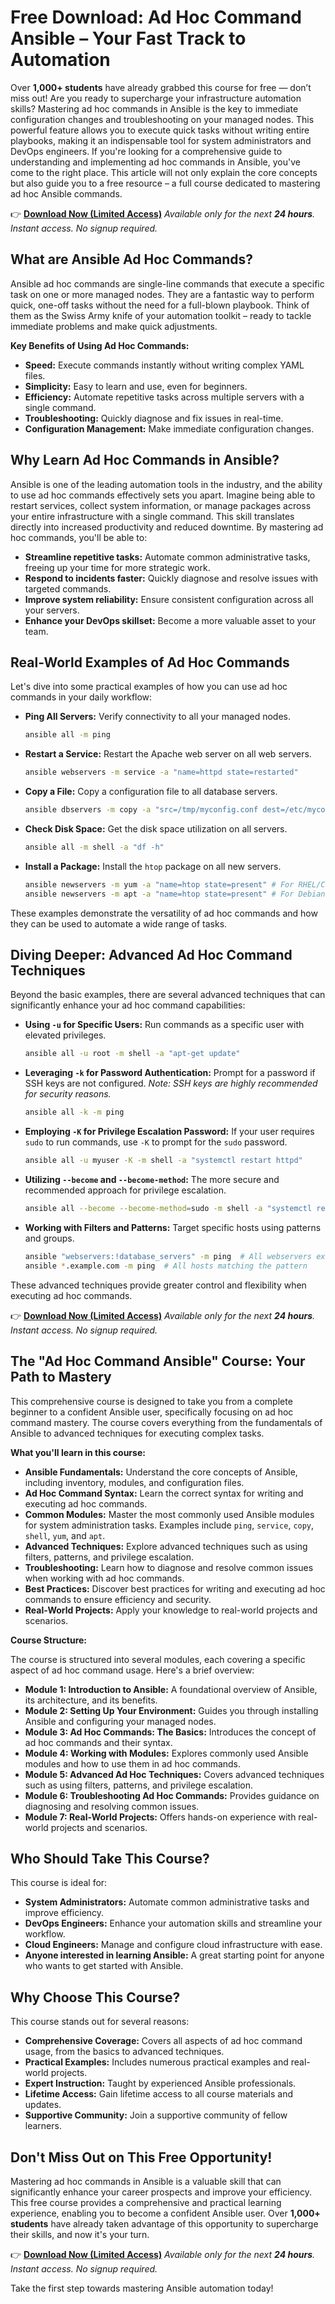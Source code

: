 # Free Download: Ad Hoc Command Ansible – Your Fast Track to Automation

Over **1,000+ students** have already grabbed this course for free — don’t miss out!
Are you ready to supercharge your infrastructure automation skills? Mastering ad hoc commands in Ansible is the key to immediate configuration changes and troubleshooting on your managed nodes. This powerful feature allows you to execute quick tasks without writing entire playbooks, making it an indispensable tool for system administrators and DevOps engineers.  If you're looking for a comprehensive guide to understanding and implementing ad hoc commands in Ansible, you've come to the right place.  This article will not only explain the core concepts but also guide you to a free resource – a full course dedicated to mastering ad hoc Ansible commands.

👉 [**Download Now (Limited Access)**](https://udemywork.com/ad-hoc-command-ansible)
_Available only for the next **24 hours**. Instant access. No signup required._

## What are Ansible Ad Hoc Commands?

Ansible ad hoc commands are single-line commands that execute a specific task on one or more managed nodes. They are a fantastic way to perform quick, one-off tasks without the need for a full-blown playbook. Think of them as the Swiss Army knife of your automation toolkit – ready to tackle immediate problems and make quick adjustments.

**Key Benefits of Using Ad Hoc Commands:**

*   **Speed:** Execute commands instantly without writing complex YAML files.
*   **Simplicity:** Easy to learn and use, even for beginners.
*   **Efficiency:** Automate repetitive tasks across multiple servers with a single command.
*   **Troubleshooting:** Quickly diagnose and fix issues in real-time.
*   **Configuration Management:** Make immediate configuration changes.

## Why Learn Ad Hoc Commands in Ansible?

Ansible is one of the leading automation tools in the industry, and the ability to use ad hoc commands effectively sets you apart. Imagine being able to restart services, collect system information, or manage packages across your entire infrastructure with a single command. This skill translates directly into increased productivity and reduced downtime. By mastering ad hoc commands, you'll be able to:

*   **Streamline repetitive tasks:** Automate common administrative tasks, freeing up your time for more strategic work.
*   **Respond to incidents faster:** Quickly diagnose and resolve issues with targeted commands.
*   **Improve system reliability:** Ensure consistent configuration across all your servers.
*   **Enhance your DevOps skillset:** Become a more valuable asset to your team.

## Real-World Examples of Ad Hoc Commands

Let's dive into some practical examples of how you can use ad hoc commands in your daily workflow:

*   **Ping All Servers:** Verify connectivity to all your managed nodes.

    ```bash
    ansible all -m ping
    ```

*   **Restart a Service:** Restart the Apache web server on all web servers.

    ```bash
    ansible webservers -m service -a "name=httpd state=restarted"
    ```

*   **Copy a File:** Copy a configuration file to all database servers.

    ```bash
    ansible dbservers -m copy -a "src=/tmp/myconfig.conf dest=/etc/myconfig.conf"
    ```

*   **Check Disk Space:** Get the disk space utilization on all servers.

    ```bash
    ansible all -m shell -a "df -h"
    ```

*   **Install a Package:** Install the `htop` package on all new servers.

    ```bash
    ansible newservers -m yum -a "name=htop state=present" # For RHEL/CentOS
    ansible newservers -m apt -a "name=htop state=present" # For Debian/Ubuntu
    ```

These examples demonstrate the versatility of ad hoc commands and how they can be used to automate a wide range of tasks.

## Diving Deeper: Advanced Ad Hoc Command Techniques

Beyond the basic examples, there are several advanced techniques that can significantly enhance your ad hoc command capabilities:

*   **Using `-u` for Specific Users:**  Run commands as a specific user with elevated privileges.

    ```bash
    ansible all -u root -m shell -a "apt-get update"
    ```

*   **Leveraging `-k` for Password Authentication:**  Prompt for a password if SSH keys are not configured.  *Note: SSH keys are highly recommended for security reasons.*

    ```bash
    ansible all -k -m ping
    ```

*   **Employing `-K` for Privilege Escalation Password:** If your user requires `sudo` to run commands, use `-K` to prompt for the `sudo` password.

    ```bash
    ansible all -u myuser -K -m shell -a "systemctl restart httpd"
    ```

*   **Utilizing `--become` and `--become-method`:**  The more secure and recommended approach for privilege escalation.

    ```bash
    ansible all --become --become-method=sudo -m shell -a "systemctl restart httpd"
    ```

*   **Working with Filters and Patterns:** Target specific hosts using patterns and groups.

    ```bash
    ansible "webservers:!database_servers" -m ping  # All webservers excluding database servers
    ansible *.example.com -m ping  # All hosts matching the pattern
    ```

These advanced techniques provide greater control and flexibility when executing ad hoc commands.

👉 [**Download Now (Limited Access)**](https://udemywork.com/ad-hoc-command-ansible)
_Available only for the next **24 hours**. Instant access. No signup required._

##  The "Ad Hoc Command Ansible" Course: Your Path to Mastery

This comprehensive course is designed to take you from a complete beginner to a confident Ansible user, specifically focusing on ad hoc command mastery. The course covers everything from the fundamentals of Ansible to advanced techniques for executing complex tasks.

**What you'll learn in this course:**

*   **Ansible Fundamentals:** Understand the core concepts of Ansible, including inventory, modules, and configuration files.
*   **Ad Hoc Command Syntax:** Learn the correct syntax for writing and executing ad hoc commands.
*   **Common Modules:** Master the most commonly used Ansible modules for system administration tasks.  Examples include `ping`, `service`, `copy`, `shell`, `yum`, and `apt`.
*   **Advanced Techniques:** Explore advanced techniques such as using filters, patterns, and privilege escalation.
*   **Troubleshooting:** Learn how to diagnose and resolve common issues when working with ad hoc commands.
*   **Best Practices:** Discover best practices for writing and executing ad hoc commands to ensure efficiency and security.
*   **Real-World Projects:** Apply your knowledge to real-world projects and scenarios.

**Course Structure:**

The course is structured into several modules, each covering a specific aspect of ad hoc command usage. Here's a brief overview:

*   **Module 1: Introduction to Ansible:** A foundational overview of Ansible, its architecture, and its benefits.
*   **Module 2: Setting Up Your Environment:** Guides you through installing Ansible and configuring your managed nodes.
*   **Module 3: Ad Hoc Commands: The Basics:** Introduces the concept of ad hoc commands and their syntax.
*   **Module 4: Working with Modules:** Explores commonly used Ansible modules and how to use them in ad hoc commands.
*   **Module 5: Advanced Ad Hoc Techniques:** Covers advanced techniques such as using filters, patterns, and privilege escalation.
*   **Module 6: Troubleshooting Ad Hoc Commands:** Provides guidance on diagnosing and resolving common issues.
*   **Module 7: Real-World Projects:** Offers hands-on experience with real-world projects and scenarios.

## Who Should Take This Course?

This course is ideal for:

*   **System Administrators:** Automate common administrative tasks and improve efficiency.
*   **DevOps Engineers:** Enhance your automation skills and streamline your workflow.
*   **Cloud Engineers:** Manage and configure cloud infrastructure with ease.
*   **Anyone interested in learning Ansible:** A great starting point for anyone who wants to get started with Ansible.

## Why Choose This Course?

This course stands out for several reasons:

*   **Comprehensive Coverage:** Covers all aspects of ad hoc command usage, from the basics to advanced techniques.
*   **Practical Examples:** Includes numerous practical examples and real-world projects.
*   **Expert Instruction:** Taught by experienced Ansible professionals.
*   **Lifetime Access:** Gain lifetime access to all course materials and updates.
*   **Supportive Community:** Join a supportive community of fellow learners.

## Don't Miss Out on This Free Opportunity!

Mastering ad hoc commands in Ansible is a valuable skill that can significantly enhance your career prospects and improve your efficiency. This free course provides a comprehensive and practical learning experience, enabling you to become a confident Ansible user. Over **1,000+ students** have already taken advantage of this opportunity to supercharge their skills, and now it's your turn.

👉 [**Download Now (Limited Access)**](https://udemywork.com/ad-hoc-command-ansible)
_Available only for the next **24 hours**. Instant access. No signup required._

Take the first step towards mastering Ansible automation today!
